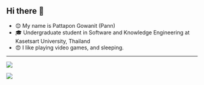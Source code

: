 ## Hi there 👋

- 😊 My name is Pattapon Gowanit (Pann)
- 🎓 Undergraduate student in Software and Knowledge Engineering at Kasetsart University, Thailand
- 😍 I like playing video games, and sleeping.

---
![](https://github-readme-stats.vercel.app/api/top-langs/?username=pannlnwza&theme=dark&hide_border=false&include_all_commits=false&count_private=false&layout=compact)


[![](https://visitcount.itsvg.in/api?id=pannlnwza&icon=0&color=0)](https://visitcount.itsvg.in)

<!-- Proudly created with GPRM ( https://gprm.itsvg.in ) -->

